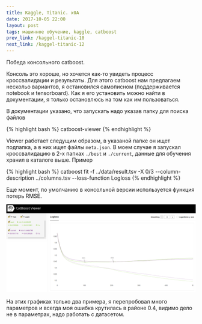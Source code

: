 ```yaml
---
title: Kaggle, Titanic. x0A
date: 2017-10-05 22:00 
layout: post
tags: машинное обучение, kaggle, catboost
prev_link: /kaggel-titanic-10
next_link: /kaggel-titanic-12
---
```


Победа консольного catboost.

Консоль это хороше, но хочется как-то увидеть процесс кроссвалидации и результаты. Для этого catboost нам предлагаем нескольо вариантов, я остановился самописном (поддерживается notebook и tensorboard). Как я его установить можно найти в документации, я только остановлюсь на том как им пользоваться.

В документации указано, что запускать надо указав папку для поиска файлов

{%  highlight bash %}
catboost-viewer <catalog path>
{% endhighlight %}

Viewer работает следущим образом, в указаной папке он ищет подпапка, а в них ищет файлы ```meta.json```. В моем случае я запускал кроссвалидацию в 2-х папках ```./best``` и ```./current```, данные для обучения хранил в каталоге выше. Пример

{%  highlight bash %}
 catboost fit -f ../data/result.tsv -X 0/3 --column-description ../columns.tsv --loss-function Logloss
{% endhighlight %}

Еще момент, по умолчанию в консольной версии используется функция потерь RMSE.

![png](/assets/img/catviewer.png)

На этих графиках только два примера, я перепробовал много параметров и всегда моя ошибка крутилась в районе 0.4, видимо дело не в параметрах, надо работать с датасетом.

